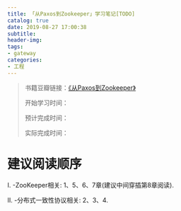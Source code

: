 ```yaml
---
title: 「从Paxos到Zookeeper」学习笔记[TODO]
catalog: true
date: 2019-08-27 17:00:38
subtitle:
header-img:
tags:
- gateway
categories:
- 工程
---
```

> 书籍豆瓣链接：[《从Paxos到Zookeeper》](https://book.douban.com/subject/26292004/)
> 
> 开始学习时间：
> 
> 预计完成时间：
> 
> 实际完成时间：

# 建议阅读顺序

I. -ZooKeeper相关: 1、5、6、7章(建议中间穿插第8章阅读). 

II. -分布式一致性协议相关: 2、3、4. 
